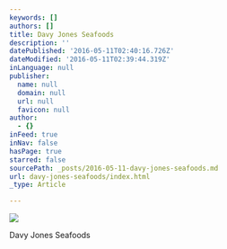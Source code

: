 ```yaml
---
keywords: []
authors: []
title: Davy Jones Seafoods
description: ''
datePublished: '2016-05-11T02:40:16.726Z'
dateModified: '2016-05-11T02:39:44.319Z'
inLanguage: null
publisher:
  name: null
  domain: null
  url: null
  favicon: null
author:
  - {}
inFeed: true
inNav: false
hasPage: true
starred: false
sourcePath: _posts/2016-05-11-davy-jones-seafoods.md
url: davy-jones-seafoods/index.html
_type: Article

---
```

![](https://the-grid-user-content.s3-us-west-2.amazonaws.com/226bcb83-0b11-4396-bdc6-ccfcdccd1fb2.jpg)

Davy Jones Seafoods